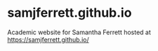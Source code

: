 # samjferrett.github.io

Academic website for Samantha Ferrett hosted at https://samjferrett.github.io/
